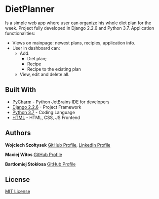 # DietPlanner

Is a simple web app where user can organize his whole diet plan for the week. 
Project fully developed in Django 2.2.6 and Python 3.7. 
Application functionalities:

- Views on mainpage: newest plans, recipies, application info.
- User in dashboard can:
    - Add:
        - Diet plan;
        - Recipe
        - Recipe to the existing plan
    - View, edit and delete all.


## Built With

- [PyCharm](https://www.jetbrains.com/pycharm/) - Python JetBrains IDE for developers
- [Django 2.2.6](https://docs.djangoproject.com/pl/2.1/releases/2.0/) - Project Framework
- [Python 3.7](https://www.python.org/downloads/release/python-370/) - Coding Language
- [HTML](https://html.com/) - HTML, CSS, JS Frontend

## Authors

**Wojciech Szołtysek**
[GitHub Profile](https://github.com/wszoltysek/), [LinkedIn Profile](https://www.linkedin.com/in/wszoltysek/)

**Maciej Witos**
[GitHub Profile](https://github.com/maciejwitos)

**Bartłomiej Stokłosa** 
[GitHub Profile](https://github.com/BartekStok)

## License

[MIT License](https://choosealicense.com/licenses/mit/)
